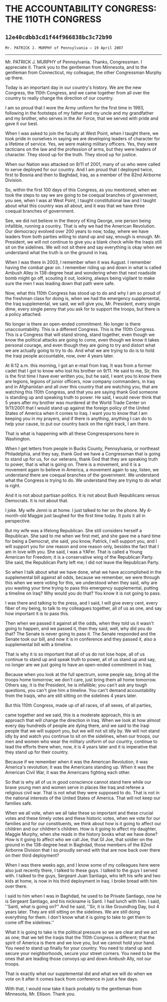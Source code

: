 # THE ACCOUNTABILITY CONGRESS: THE 110TH CONGRESS
## `12e40cdbb3cd1f44f966838bc3c72b90`
`Mr. PATRICK J. MURPHY of Pennsylvania — 19 April 2007`

---


Mr. PATRICK J. MURPHY of Pennsylvania. Thanks, Congressman. I 
appreciate it. Thank you to the gentleman from Minnesota, and to the 
gentleman from Connecticut, my colleague, the other Congressman Murphy 
up there.

Today is an important day in our country's history. We are the new 
Congress, the 110th Congress, and we came together from all over the 
country to really change the direction of our country.

I am so proud that I wore the Army uniform for the first time in 
1993, following in the footsteps of my father and my uncle and my 
grandfather and my brother, who serves in the Air Force, that we served 
with pride and gave it our best.

When I was asked to join the faculty at West Point, when I taught 
there, we took pride in ourselves in saying we are developing leaders 
of character for a lifetime of service. Yes, we were making military 
officers. Yes, they were tacticians on the law and the profession of 
arms, but they were leaders of character. They stood up for the truth. 
They stood up for justice.

When our Nation was attacked on 9/11 of 2001, many of us who were 
called to serve deployed for our country. And I am proud that I 
deployed twice, first to Bosnia and then to Baghdad, Iraq, as a member 
of the 82nd Airborne Division.

So, within the first 100 days of this Congress, as you mentioned, 
when we took the steps to say we are going to be coequal branches of 
government, you see, when I was at West Point, I taught constitutional 
law and I taught about what this country was all about, and it was that 
we have three coequal branches of government.

See, we did not believe in the theory of King George, one person 
being infallible, running a country. That is why we had the American 
Revolution. Our democracy evolved over 200 years to now, today, where 
we have leaders from both parties willing to stand up and say, enough 
is enough. Mr. President, we will not continue to give you a blank 
check while the Iraqis still sit on the sidelines. We will not sit 
there and say everything is okay when we understand what the truth is 
on the ground in Iraq.

When I was there in 2003, I remember when it was August. I remember 
having the combat gear on. I remember riding up and down in what is 
called Ambush Alley in 138-degree heat and wondering when that next 
roadside bomb might go off, scouting it out, looking, always being 
vigilant to make sure the men I was leading down that path were safe.

Now, what this 110th Congress has stood up to do and why I am so 
proud of the freshman class for doing is, when we had the emergency 
supplemental, the Iraq supplemental, we said, we will give you, Mr. 
President, every single dime, every single penny that you ask for to 
support the troops, but there is a policy attached.

No longer is there an open-ended commitment. No longer is there 
unaccountability. This is a different Congress. This is the 110th 
Congress. This is a Congress that will stand strong, stand together, 
even though we know the political attacks are going to come, even 
though we know it takes personal courage, and even though they are 
going to try and distort what we are actually going to try to do. And 
what we are trying to do is to hold the Iraqi people accountable, now, 
over 4 years later.

At 6:12 a.m. this morning, I got an e-mail from Iraq. It was from a 
former cadet that I got to know who lost his brother on 9/11. He said 
to me, Sir, this is the first time I have ever written you, but he 
said, I want you to know there are legions, legions of junior officers, 
now company commanders, in Iraq and in Afghanistan and all over this 
country that are watching you, that are watching this 110th Congress, 
and that you are saying thank God someone is standing up and speaking 
truth to power. He said, I would never think that 5 years after my 
brother was murdered at the World Trade Center on 9/11/2001 that I 
would stand up against the foreign policy of the United States of 
America when it comes to Iraq. I want you to know that I am keeping you 
in my prayers, and if there is anything, anything I can do to help your 
cause, to put our country back on the right track, I am there.

That is what is happening with all these Congresspersons here in 
Washington.

When I get letters from people in Bucks County, Pennsylvania, or 
northeast Philadelphia, and they say, thank God we have a Congressman 
that is going to stand up for us, for our veterans, thank God that they 
are speaking truth to power, that is what is going on. There is a 
movement, and it is a movement again to believe in America, a movement 
again to say, listen, we understand there are coequal branches of the 
government. We understand what the Congress is trying to do. We 
understand they are trying to do what is right.

And it is not about partisan politics. It is not about Bush 
Republicans versus Democrats. It is not about that.

I joke. My wife Jenni is at home. I just talked to her on the phone. 
My 4-month-old Maggie just laughed for the first time today. It puts it 
all in perspective.

But my wife was a lifelong Republican. She still considers herself a 
Republican. She said to me when we first met, and she gave me a hard 
time for being a Democrat, she said, you know, Patrick, I will support 
you, and I will support you for one reason and one reason only, besides 
the fact that I am in love with you. She said, I was a YAFer. That is 
called a Young American for Freedom; it is a conservative wing of the 
Republican Party. She said, the Republican Party left me; I did not 
leave the Republican Party.


So when I talk about what we have done, what we have accomplished in 
the supplemental bill against all odds, because we remember, we were 
through this when we were voting for this, we understood when they 
said, why are you wasting your time trying to pass this emergency 
supplemental, putting a timeline on Iraq? Why would you do that? You 
know it is not going to pass.

I was there and talking to the press, and I said, I will give every 
cent, every fiber of my being, to talk to my colleagues together, all 
of us as one, and say how important it is to pass this.

Then when we passed it against all the odds, when they told us it 
wasn't going to happen, and we passed it, then they said, well, why did 
you do that? The Senate is never going to pass it. The Senate responded 
and the Senate took our bill, and now it is in conference and they 
passed it, also a supplemental bill with a timeline.

That is why it is so important that all of us do not lose hope, all 
of us continue to stand up and speak truth to power, all of us stand up 
and say, no longer are we just going to have an open-ended commitment 
in Iraq.

Because when you look at the full spectrum, some people say, bring 
all the troops home tomorrow; we don't care, just bring them all home 
tomorrow. Others say, it is the President, he is infallible; you can't 
ask any tough questions, you can't give him a timeline. You can't 
demand accountability from the Iraqis, who are still sitting on the 
sidelines 4 years later.

But this 110th Congress, made up of all races, of all sexes, of all 
parties,


came together and we said, this is a moderate approach, this is an 
approach that will change the direction in Iraq. When we look at how 
almost every day hundreds of people are dying there, and we said to the 
Iraqi people that we will support you, but we will not sit idly by. We 
will not stand idly by and watch you continue to sit on the sidelines, 
when our troops, our men and women who wear the military uniform of our 
country, continue to lead the efforts there when, now, it is 4 years 
later and it is imperative that they stand up for their country.

Because if we remember when it was the American Revolution, it was 
America's revolution; it was the Americans standing up. When it was the 
American Civil War, it was the Americans fighting each other.

So that is why all of us in good conscience cannot stand here while 
our brave young men and women serve in places like Iraq and referee a 
religious civil war. That is not what they were supposed to do. That is 
not in the national interests of the United States of America. That 
will not keep our families safe.

When we all vote, when we all take these so important and these 
crucial votes and these timely votes and these historic votes, when we 
vote for our families and for our constituents, we think about how is 
it going to affect our children and our children's children. How is it 
going to affect my daughter, Maggie Murphy, when she reads in the 
history books what we have done? How is it going to affect who we call 
Joe, that GI Joe, that soldier on the ground in the 138-degree heat in 
Baghdad, those members of the 82nd Airborne Division that I so proudly 
served with that are now back over there on their third deployment?

When I was there weeks ago, and I know some of my colleagues here 
were also just recently there, I talked to these guys. I talked to the 
guys I served with. I talked to the guys, Sergeant Juan Santiago, who 
left his wife and two kids at home, is now in his third deployment in 
Iraq. I broke bread with him over there.

I said to him when I was in Baghdad, he used to be Private Santiago, 
now he is Sergeant Santiago, and his nickname is Santi. I had lunch 
with him. I said, ''Santi, what is going on?'' And he said, ''Sir, it 
is like Groundhog Day, but 4 years later. They are still sitting on the 
sidelines. We are still doing everything for them. I don't know what it 
is going to take to get them to come off the sidelines.''

What it is going to take is the political pressure so we are clear 
and we act as one; that we tell the Iraqis that the 110th Congress is 
different; that the spirit of America is there and we love you, but we 
cannot hold your hand. You need to stand up finally for your country. 
You need to stand up and secure your neighborhoods, secure your street 
corners. You need to be the ones that are leading those convoys up and 
down Ambush Ally, not our troops.

That is exactly what our supplemental did and what we will do when we 
vote on it after it comes back from conference in just a few days.

With that, I would now take it back probably to the gentleman from 
Minnesota, Mr. Ellison. Thank you.